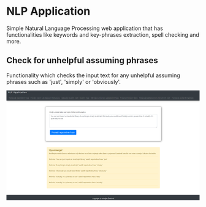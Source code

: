 # NLP Application
Simple Natural Language Processing web application that has functionalities like keywords and key-phrases extraction, spell checking and more.
## Check for unhelpful assuming phrases
Functionality which checks the input text for any unhelpful assuming phrases such as 'just', 'simply' or 'obviously'.

<img alt="Check for unhelpful assuming phrases" src="https://github.com/krizebcev/NLP-Application/blob/master/readme_imgs/image--006.png">

